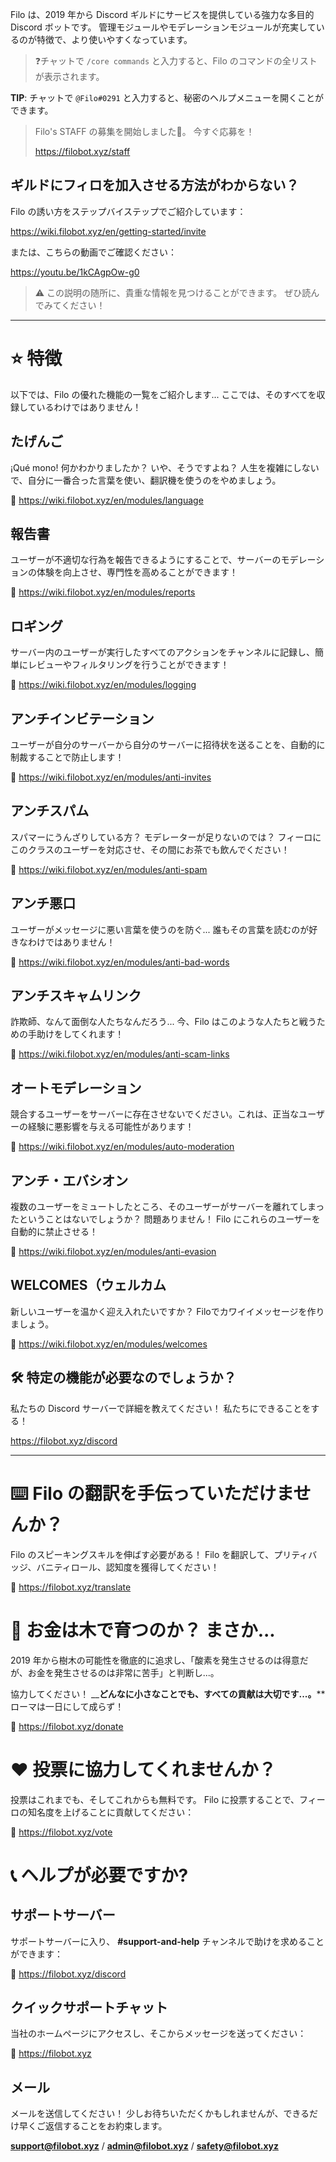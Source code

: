 Filo は、2019 年から Discord ギルドにサービスを提供している強力な多目的 Discord ボットです。 管理モジュールやモデレーションモジュールが充実しているのが特徴で、より使いやすくなっています。

> ❓チャットで `/core commands` と入力すると、Filo のコマンドの全リストが表示されます。

**TIP**: チャットで `@Filo#0291` と入力すると、秘密のヘルプメニューを開くことができます。

> Filo's STAFF の募集を開始しました💮。 今すぐ応募を！
> 
> https://filobot.xyz/staff

## ギルドにフィロを加入させる方法がわからない？

Filo の誘い方をステップバイステップでご紹介しています：

https://wiki.filobot.xyz/en/getting-started/invite

または、こちらの動画でご確認ください：

https://youtu.be/1kCAgpOw-g0

> ⚠️ この説明の随所に、貴重な情報を見つけることができます。 ぜひ読んでみてください！

---

# ⭐ 特徴

以下では、Filo の優れた機能の一覧をご紹介します... ここでは、そのすべてを収録しているわけではありません！

## たげんご

¡Qué mono! 何かわかりましたか？ いや、そうですよね？ 人生を複雑にしないで、自分に一番合った言葉を使い、翻訳機を使うのをやめましょう。

🔗 https://wiki.filobot.xyz/en/modules/language

## 報告書

ユーザーが不適切な行為を報告できるようにすることで、サーバーのモデレーションの体験を向上させ、専門性を高めることができます！

🔗 https://wiki.filobot.xyz/en/modules/reports

## ロギング

サーバー内のユーザーが実行したすべてのアクションをチャンネルに記録し、簡単にレビューやフィルタリングを行うことができます！

🔗 https://wiki.filobot.xyz/en/modules/logging

## アンチインビテーション

ユーザーが自分のサーバーから自分のサーバーに招待状を送ることを、自動的に制裁することで防止します！

🔗 https://wiki.filobot.xyz/en/modules/anti-invites

## アンチスパム

スパマーにうんざりしている方？ モデレーターが足りないのでは？ フィーロにこのクラスのユーザーを対応させ、その間にお茶でも飲んでください！

🔗 https://wiki.filobot.xyz/en/modules/anti-spam

## アンチ悪口

ユーザーがメッセージに悪い言葉を使うのを防ぐ... 誰もその言葉を読むのが好きなわけではありません！

🔗 https://wiki.filobot.xyz/en/modules/anti-bad-words

## アンチスキャムリンク

詐欺師、なんて面倒な人たちなんだろう... 今、Filo はこのような人たちと戦うための手助けをしてくれます！

🔗 https://wiki.filobot.xyz/en/modules/anti-scam-links

## オートモデレーション

競合するユーザーをサーバーに存在させないでください。これは、正当なユーザーの経験に悪影響を与える可能性があります！

🔗 https://wiki.filobot.xyz/en/modules/auto-moderation

## アンチ・エバシオン

複数のユーザーをミュートしたところ、そのユーザーがサーバーを離れてしまったということはないでしょうか？ 問題ありません！ Filo にこれらのユーザーを自動的に禁止させる！

🔗 https://wiki.filobot.xyz/en/modules/anti-evasion

## WELCOMES（ウェルカム

新しいユーザーを温かく迎え入れたいですか？ Filoでカワイイメッセージを作りましょう。

🔗 https://wiki.filobot.xyz/en/modules/welcomes

## 🛠️ 特定の機能が必要なのでしょうか？

私たちの Discord サーバーで詳細を教えてください！ 私たちにできることをする！

https://filobot.xyz/discord

---

# ⌨️ Filo の翻訳を手伝っていただけませんか？

Filo のスピーキングスキルを伸ばす必要がある！ Filo を翻訳して、プリティバッジ、バニティロール、認知度を獲得してください！

🔗 https://filobot.xyz/translate

# 🌳 お金は木で育つのか？ まさか...

2019 年から樹木の可能性を徹底的に追求し、「酸素を発生させるのは得意だが、お金を発生させるのは非常に苦手」と判断し...。

協力してください！ __**どんなに小さなことでも、すべての貢献は大切です...。**** ローマは一日にして成らず！

🔗 https://filobot.xyz/donate

# ❤️ 投票に協力してくれませんか？

投票はこれまでも、そしてこれからも無料です。 Filo に投票することで、フィーロの知名度を上げることに貢献してください：

🔗 https://filobot.xyz/vote

# 📞 ヘルプが必要ですか?

## サポートサーバー

サポートサーバーに入り、 **#support-and-help** チャンネルで助けを求めることができます：

🔗 https://filobot.xyz/discord

## クイックサポートチャット

当社のホームページにアクセスし、そこからメッセージを送ってください：

🔗 https://filobot.xyz

## メール

メールを送信してください！ 少しお待ちいただくかもしれませんが、できるだけ早くご返信することをお約束します。

**support@filobot.xyz** / **admin@filobot.xyz** / **safety@filobot.xyz**